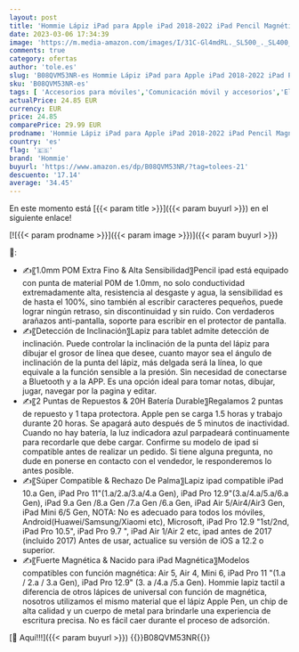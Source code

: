 ```yaml
---
layout: post
title: 'Hommie Lápiz iPad para Apple iPad 2018-2022 iPad Pencil Magnética  2.a Gen  1mm Punta Ultrafina/Rechazo Palm/Detección Inclinación Pencil para iPad 8/9/10 Gen Pro 11" 1/2/3 Gen  Pro12.9" 3/4/5 Gen etc'
date: 2023-03-06 17:34:39
image: 'https://m.media-amazon.com/images/I/31C-Gl4mdRL._SL500_._SL400_.jpg'
comments: true
category: ofertas
author: 'tole.es'
slug: 'B08QVM53NR-es Hommie Lápiz iPad para Apple iPad 2018-2022 iPad Pencil...'
sku: 'B08QVM53NR-es'
tags: [ 'Accesorios para móviles','Comunicación móvil y accesorios','Electrónica','Partes y accesorios de lápices ópticos para tabletas','apple','hommie','ipad','🇪🇸', ]
actualPrice: 24.85 EUR
currency: EUR
price: 24.85
comparePrice: 29.99 EUR
prodname: 'Hommie Lápiz iPad para Apple iPad 2018-2022 iPad Pencil Magnética  2.a Gen  1mm Punta Ultrafina/Rechazo Palm/Detección Inclinación Pencil para iPad 8/9/10 Gen Pro 11" 1/2/3 Gen  Pro12.9" 3/4/5 Gen etc'
country: 'es'
flag: '🇪🇸'
brand: 'Hommie'
buyurl: 'https://www.amazon.es/dp/B08QVM53NR/?tag=tolees-21'
descuento: '17.14'
average: '34.45'
---
```


En este momento está [{{< param title >}}]({{< param buyurl >}}) en el siguiente enlace!

[![{{< param prodname >}}]({{< param image >}})]({{< param buyurl >}})

🔎:

- ✍️〖1.0mm POM Extra Fino & Alta Sensibilidad〗Pencil ipad está equipado con punta de material P0M de 1.0mm, no solo conductividad extremadamente alta, resistencia al desgaste y agua, la sensibilidad es de hasta el 100%, sino también al escribir caracteres pequeños, puede lograr ningún retraso, sin discontinuidad y sin ruido. Con verdaderos arañazos anti-pantalla, soporte para escribir en el protector de pantalla.
- ✍️〖Detección de Inclinación〗Lapiz para tablet admite detección de inclinación. Puede controlar la inclinación de la punta del lápiz para dibujar el grosor de línea que desee, cuanto mayor sea el ángulo de inclinación de la punta del lápiz, más delgada será la línea, lo que equivale a la función sensible a la presión. Sin necesidad de conectarse a Bluetooth y a la APP. Es una opción ideal para tomar notas, dibujar, jugar, navegar por la pagina y editar.
- ✍️〖2 Puntas de Repuestos & 20H Batería Durable〗Regalamos 2 puntas de repuesto y 1 tapa protectora. Apple pen se carga 1.5 horas y trabajo durante 20 horas. Se apagará auto después de 5 minutos de inactividad. Cuando no hay batería, la luz indicadora azul parpadeará continuamente para recordarle que debe cargar. Confirme su modelo de ipad si compatible antes de realizar un pedido. Si tiene alguna pregunta, no dude en ponerse en contacto con el vendedor, le responderemos lo antes posible.
- ✍️〖Súper Compatible & Rechazo De Palma〗Lapiz ipad compatible iPad 10.a Gen, iPad Pro 11"(1.a/2.a/3.a/4.a Gen), iPad Pro 12.9"(3.a/4.a/5.a/6.a Gen), iPad 9.a Gen /8.a Gen /7.a Gen /6.a Gen, iPad Air 5/Air4/Air3 Gen, iPad Mini 6/5 Gen, NOTA: No es adecuado para todos los móviles, Android(Huawei/Samsung/Xiaomi etc), Microsoft, iPad Pro 12.9 "1st/2nd, iPad Pro 10.5", iPad Pro 9.7 ", iPad Air 1/Air 2 etc, ipad antes de 2017 (incluido 2017) Antes de usar, actualice su versión de iOS a 12.2 o superior.
- ✍️〖Fuerte Magnética & Nacido para iPad Magnética〗Modelos compatibles con función magnética: Air 5, Air 4, Mini 6, iPad Pro 11 "(1.a / 2.a / 3.a Gen), iPad Pro 12.9" (3. a /4.a /5.a Gen). Hommie lapiz tactil a diferencia de otros lápices de universal con función de magnética, nosotros utilizamos el mismo material que el lápiz Apple Pen, un chip de alta calidad y un cuerpo de metal para brindarle una experiencia de escritura precisa. No es fácil caer durante el proceso de adsorción.

[🛒 Aquí!!!]({{< param buyurl >}})
{{<world>}}B08QVM53NR{{</world>}}
